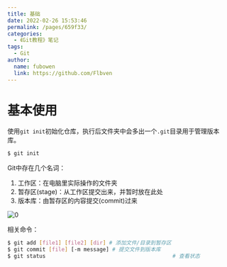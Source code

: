```yaml
---
title: 基础
date: 2022-02-26 15:53:46
permalink: /pages/659f33/
categories:
  - 《Git教程》笔记
tags:
  - Git
author:
  name: fubowen
  link: https://github.com/Flbven
---
```


# 基本使用

使用`git init`初始化仓库，执行后文件夹中会多出一个`.git`目录用于管理版本库。

```bash
$ git init
```

Git中存在几个名词：

1. 工作区：在电脑里实际操作的文件夹
2. 暂存区(stage)：从工作区提交出来，并暂时放在此处
3. 版本库：由暂存区的内容提交(commit)过来

![0](https://gitee.com/F_bw/image-bed/raw/master/images/0.jpg)

相关命令：

```bash
$ git add [file1] [file2] [dir] # 添加文件/目录到暂存区
$ git commit [file] [-m message] # 提交文件到版本库
$ git status										# 查看状态
```